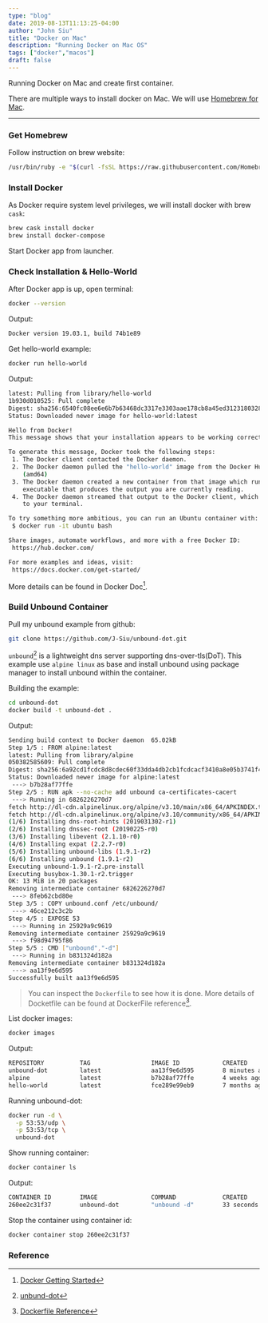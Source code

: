 ```yaml
---
type: "blog"
date: 2019-08-13T11:13:25-04:00
author: "John Siu"
title: "Docker on Mac"
description: "Running Docker on Mac OS"
tags: ["docker","macos"]
draft: false
---
```

Running Docker on Mac and create first container.
<!--more-->
There are multiple ways to install docker on Mac. We will use [Homebrew for Mac](https://brew.sh/).

---

### Get Homebrew

Follow instruction on brew website:

```sh
/usr/bin/ruby -e "$(curl -fsSL https://raw.githubusercontent.com/Homebrew/install/master/install)"
```

### Install Docker

As Docker require system level privileges, we will install docker with brew `cask`:

```sh
brew cask install docker
brew install docker-compose
```

Start Docker app from launcher.

### Check Installation & Hello-World

After Docker app is up, open terminal:

```sh
docker --version
```

Output:

```sh
Docker version 19.03.1, build 74b1e89
```

Get hello-world example:

```sh
docker run hello-world
```

Output:

```sh
latest: Pulling from library/hello-world
1b930d010525: Pull complete
Digest: sha256:6540fc08ee6e6b7b63468dc3317e3303aae178cb8a45ed3123180328bcc1d20f
Status: Downloaded newer image for hello-world:latest

Hello from Docker!
This message shows that your installation appears to be working correctly.

To generate this message, Docker took the following steps:
 1. The Docker client contacted the Docker daemon.
 2. The Docker daemon pulled the "hello-world" image from the Docker Hub.
    (amd64)
 3. The Docker daemon created a new container from that image which runs the
    executable that produces the output you are currently reading.
 4. The Docker daemon streamed that output to the Docker client, which sent it
    to your terminal.

To try something more ambitious, you can run an Ubuntu container with:
 $ docker run -it ubuntu bash

Share images, automate workflows, and more with a free Docker ID:
 https://hub.docker.com/

For more examples and ideas, visit:
 https://docs.docker.com/get-started/
```

More details can be found in Docker Doc[^1].

### Build Unbound Container

Pull my unbound example from github:

```sh
git clone https://github.com/J-Siu/unbound-dot.git
```

`unbound`[^2] is a lightweight dns server supporting dns-over-tls(DoT). This example use `alpine linux` as base and install unbound using package manager to install unbound within the container.

Building the example:

```sh
cd unbound-dot
docker build -t unbound-dot .
```

Output:

```sh
Sending build context to Docker daemon  65.02kB
Step 1/5 : FROM alpine:latest
latest: Pulling from library/alpine
050382585609: Pull complete
Digest: sha256:6a92cd1fcdc8d8cdec60f33dda4db2cb1fcdcacf3410a8e05b3741f44a9b5998
Status: Downloaded newer image for alpine:latest
 ---> b7b28af77ffe
Step 2/5 : RUN apk --no-cache add unbound ca-certificates-cacert
 ---> Running in 6826226270d7
fetch http://dl-cdn.alpinelinux.org/alpine/v3.10/main/x86_64/APKINDEX.tar.gz
fetch http://dl-cdn.alpinelinux.org/alpine/v3.10/community/x86_64/APKINDEX.tar.gz
(1/6) Installing dns-root-hints (2019031302-r1)
(2/6) Installing dnssec-root (20190225-r0)
(3/6) Installing libevent (2.1.10-r0)
(4/6) Installing expat (2.2.7-r0)
(5/6) Installing unbound-libs (1.9.1-r2)
(6/6) Installing unbound (1.9.1-r2)
Executing unbound-1.9.1-r2.pre-install
Executing busybox-1.30.1-r2.trigger
OK: 13 MiB in 20 packages
Removing intermediate container 6826226270d7
 ---> 8feb62cbd80e
Step 3/5 : COPY unbound.conf /etc/unbound/
 ---> 46ce212c3c2b
Step 4/5 : EXPOSE 53
 ---> Running in 25929a9c9619
Removing intermediate container 25929a9c9619
 ---> f98d94795f86
Step 5/5 : CMD ["unbound","-d"]
 ---> Running in b831324d182a
Removing intermediate container b831324d182a
 ---> aa13f9e6d595
Successfully built aa13f9e6d595
```

> You can inspect the `Dockerfile` to see how it is done. More details of Docketfile can be found at DockerFile reference[^3].

List docker images:

```sh
docker images
```

Output:

```sh
REPOSITORY          TAG                 IMAGE ID            CREATED             SIZE
unbound-dot         latest              aa13f9e6d595        8 minutes ago       13.1MB
alpine              latest              b7b28af77ffe        4 weeks ago         5.58MB
hello-world         latest              fce289e99eb9        7 months ago        1.84kB
```

Running unbound-dot:

```sh
docker run -d \
  -p 53:53/udp \
  -p 53:53/tcp \
  unbound-dot
```

Show running container:

```sh
docker container ls
```

Output:

```sh
CONTAINER ID        IMAGE               COMMAND             CREATED             STATUS              PORTS                                    NAMES
260ee2c31f37        unbound-dot         "unbound -d"        33 seconds ago      Up 31 seconds       0.0.0.0:53->53/tcp, 0.0.0.0:53->53/udp   brave_feistel
```

Stop the container using container id:

```sh
docker container stop 260ee2c31f37
```

### Reference

[^1]: [Docker Getting Started](https://docs.docker.com/get-started/)

[^2]: [unbund-dot](https://github.com/J-Siu/unbound-dot)

[^3]: [Dockerfile Reference](https://docs.docker.com/engine/reference/builder/)
